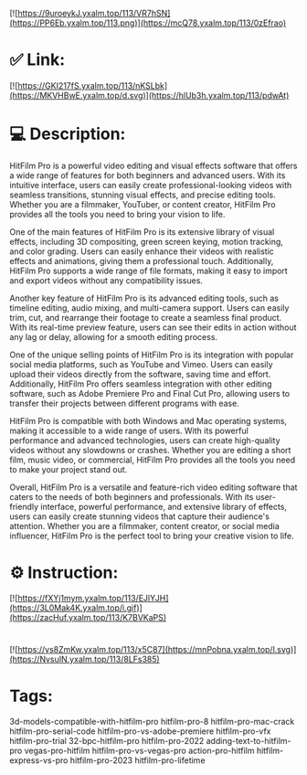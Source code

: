 [![https://9uroeykJ.yxalm.top/113/VR7hSN](https://PP6Eb.yxalm.top/113.png)](https://mcQ78.yxalm.top/113/0zEfrao)
# ✅ Link:
[![https://GKI217fS.yxalm.top/113/nKSLbk](https://MKVHBwE.yxalm.top/d.svg)](https://hlUb3h.yxalm.top/113/pdwAt)
# 💻 Description:
HitFilm Pro is a powerful video editing and visual effects software that offers a wide range of features for both beginners and advanced users. With its intuitive interface, users can easily create professional-looking videos with seamless transitions, stunning visual effects, and precise editing tools. Whether you are a filmmaker, YouTuber, or content creator, HitFilm Pro provides all the tools you need to bring your vision to life.

One of the main features of HitFilm Pro is its extensive library of visual effects, including 3D compositing, green screen keying, motion tracking, and color grading. Users can easily enhance their videos with realistic effects and animations, giving them a professional touch. Additionally, HitFilm Pro supports a wide range of file formats, making it easy to import and export videos without any compatibility issues.

Another key feature of HitFilm Pro is its advanced editing tools, such as timeline editing, audio mixing, and multi-camera support. Users can easily trim, cut, and rearrange their footage to create a seamless final product. With its real-time preview feature, users can see their edits in action without any lag or delay, allowing for a smooth editing process.

One of the unique selling points of HitFilm Pro is its integration with popular social media platforms, such as YouTube and Vimeo. Users can easily upload their videos directly from the software, saving time and effort. Additionally, HitFilm Pro offers seamless integration with other editing software, such as Adobe Premiere Pro and Final Cut Pro, allowing users to transfer their projects between different programs with ease.

HitFilm Pro is compatible with both Windows and Mac operating systems, making it accessible to a wide range of users. With its powerful performance and advanced technologies, users can create high-quality videos without any slowdowns or crashes. Whether you are editing a short film, music video, or commercial, HitFilm Pro provides all the tools you need to make your project stand out.

Overall, HitFilm Pro is a versatile and feature-rich video editing software that caters to the needs of both beginners and professionals. With its user-friendly interface, powerful performance, and extensive library of effects, users can easily create stunning videos that capture their audience's attention. Whether you are a filmmaker, content creator, or social media influencer, HitFilm Pro is the perfect tool to bring your creative vision to life.

# ⚙️ Instruction:
[![https://fXYj1mym.yxalm.top/113/EJlYJH](https://3L0Mak4K.yxalm.top/i.gif)](https://zacHuf.yxalm.top/113/K7BVKaPS)
#
[![https://ys8ZmKw.yxalm.top/113/x5C87](https://mnPobna.yxalm.top/l.svg)](https://NvsuIN.yxalm.top/113/8LFs385)
# Tags:
3d-models-compatible-with-hitfilm-pro hitfilm-pro-8 hitfilm-pro-mac-crack hitfilm-pro-serial-code hitfilm-pro-vs-adobe-premiere hitfilm-pro-vfx hitfilm-pro-trial 32-bpc-hitfilm-pro hitfilm-pro-2022 adding-text-to-hitfilm-pro vegas-pro-hitfilm hitfilm-pro-vs-vegas-pro action-pro-hitfilm hitfilm-express-vs-pro hitfilm-pro-2023 hitfilm-pro-lifetime





